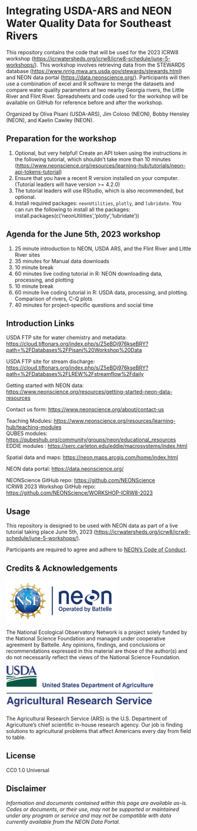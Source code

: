 Integrating USDA-ARS and NEON Water Quality Data for Southeast Rivers
================

<!-- README.md is generated from README.Rmd. Please edit that file -->
<!-- ****** Description ****** -->

This repository contains the code that will be used for the 2023 ICRW8
workshop
(<https://icrwatersheds.org/icrw8/icrw8-schedule/june-5-workshops/>).
This workshop involves retrieving data from the STEWARDS database
(<https://www.nrrig.mwa.ars.usda.gov/stewards/stewards.html>) and NEON
data portal (<https://data.neonscience.org/>). Participants will then
use a combination of excel and R software to merge the datasets and
compare water quality parameters at two nearby Georgia rivers, the
Little River and Flint River. Spreadsheets and code used for the
workshop will be available on GitHub for reference before and after the
workshop.

<!-- ****** Organizers ****** -->

Organized by Oliva Pisani (USDA-ARS), Jim Coloso (NEON), Bobby Hensley
(NEON), and Kaelin Cawley (NEON).

<!-- ****** Prep ****** -->

## Preparation for the workshop

1.  Optional, but very helpful! Create an API token using the
    instructions in the following tutorial, which shouldn’t take more
    than 10 minutes
    (<https://www.neonscience.org/resources/learning-hub/tutorials/neon-api-tokens-tutorial>)
2.  Ensure that you have a recent R version installed on your computer.
    (Tutorial leaders will have version \>= 4.2.0)
3.  The tutorial leaders will use RStudio, which is also recommended,
    but optional.
4.  Install required packages: `neonUtilities`, `plotly`, and
    `lubridate`. You can run the following to install all the packages:
    install.packages(c(‘neonUtilities’,‘plotly’,‘lubridate’))

<!-- ****** Agenda ****** -->

## Agenda for the June 5th, 2023 workshop

1.  25 minute introduction to NEON, USDA ARS, and the Flint River and
    Little River sites
2.  35 minutes for Manual data downloads
3.  10 minute break
4.  60 minutes live coding tutorial in R: NEON downloading data,
    processing, and plotting
5.  10 minute break
6.  60 minute live coding tutorial in R: USDA data, processing, and
    plotting. Comparison of rivers, C-Q plots
7.  40 minutes for project-specific questions and social time

<!-- ****** Intro Links ****** -->

## Introduction Links

USDA FTP site for water chemistry and metadata:
<https://cloud.tiftonars.org/index.php/s/Z5eBDj976kseBRY?path=%2FDatabases%2FPisani%20Workshop%20Data>

USDA FTP site for stream discharge:
<https://cloud.tiftonars.org/index.php/s/Z5eBDj976kseBRY?path=%2FDatabases%2FLREW%2Fstreamflow%2Fdaily>

Getting started with NEON data:
<https://www.neonscience.org/resources/getting-started-neon-data-resources>

Contact us form: <https://www.neonscience.org/about/contact-us>

Teaching Modules:
<https://www.neonscience.org/resources/learning-hub/teaching-modules>
<br /> QUBES modules:
<https://qubeshub.org/community/groups/neon/educational_resources>
<br /> EDDIE modules :
<https://serc.carleton.edu/eddie/macrosystems/index.html>

Spatial data and maps: <https://neon.maps.arcgis.com/home/index.html>

<!-- Flint River NEON (FLNT) site page: https://www.neonscience.org/field-sites/flnt  <br /> -->
<!-- Note: Just substitute the 4-letter site code at the end of the url to see any other site page. -->

NEON data portal: <https://data.neonscience.org/>

NEONScience GitHub repo: <https://github.com/NEONScience> <br /> ICRW8
2023 Workshop GitHub repo:
<https://github.com/NEONScience/WORKSHOP-ICRW8-2023>

<!-- ****** Usage ****** -->

## Usage

This repository is designed to be used with NEON data as part of a live
tutorial taking place June 5th, 2023
(<https://icrwatersheds.org/icrw8/icrw8-schedule/june-5-workshops/>).<br />

Participants are required to agree and adhere to [NEON’s Code of
Conduct](NEON%20Code%20of%20Conduct.pdf).

<!-- ****** Acknowledgements ****** -->

## Credits & Acknowledgements

<!-- HTML tags to produce image, resize, add hyperlink. -->
<!-- ONLY WORKS WITH HTML or GITHUB documents -->

<a href="http://www.neonscience.org/">
<img src="logo.png" width="300px" /> </a>

<!-- Acknowledgements text -->

The National Ecological Observatory Network is a project solely funded
by the National Science Foundation and managed under cooperative
agreement by Battelle. Any opinions, findings, and conclusions or
recommendations expressed in this material are those of the author(s)
and do not necessarily reflect the views of the National Science
Foundation.

<a href="https://www.ars.usda.gov/">
<img src="logo2.png" width="400px"/> </a>

<!-- Acknowledgements text -->

The Agricultural Research Service (ARS) is the U.S. Department of
Agriculture’s chief scientific in-house research agency. Our job is
finding solutions to agricultural problems that affect Americans every
day from field to table.

<!-- ****** License ****** -->

## License

CC0 1.0 Universal

<!-- ****** Disclaimer ****** -->

## Disclaimer

*Information and documents contained within this page are available
as-is. Codes or documents, or their use, may not be supported or
maintained under any program or service and may not be compatible with
data currently available from the NEON Data Portal.*
